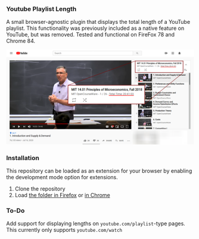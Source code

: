 ### Youtube Playlist Length

A small browser-agnostic plugin that displays the total length of a YouTube playlist. This functionality was previously included as a native feature on YouTube, but was removed. Tested and functional on FireFox 78 and Chrome 84.

![Demonstration of playlist length in video mode](/results/demo-firefox.png)

### Installation

This repository can be loaded as an extension for your browser by enabling the development mode option for extensions.

1. Clone the repository
2. Load [the folder in Firefox](https://developer.mozilla.org/en-US/docs/Mozilla/Add-ons/WebExtensions/Your_first_WebExtension#Trying_it_out)
or [in Chrome](https://developer.chrome.com/extensions/getstarted)

### To-Do

Add support for displaying lengths on `youtube.com/playlist`-type pages. This currently only supports `youtube.com/watch`